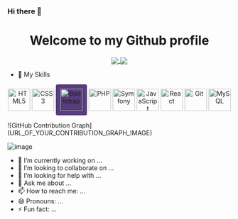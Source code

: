 ### Hi there 👋


<h1 align="center">Welcome to my Github profile</h1>
<p align="center">
  <a href="https://github.com/tchering">
    <img align="center" src="https://github-readme-stats.vercel.app/api?username=tchering&show_icons=true" />
  </a>
  <a href="https://github.com/tchering">
    <img align="center" src="https://github-readme-stats.vercel.app/api/top-langs/?username=tchering&layout=compact" />
  </a>
</p>

- 🌱 My Skills
<p align="center">
  <img src="https://cdn.jsdelivr.net/gh/devicons/devicon/icons/html5/html5-original.svg" alt="HTML5" width="50" height="50"/>
  <img src="https://cdn.jsdelivr.net/gh/devicons/devicon/icons/css3/css3-original.svg" alt="CSS3" width="50" height="50"/>
  <img src="https://cdn.jsdelivr.net/gh/devicons/devicon/icons/bootstrap/bootstrap-plain.svg" alt="Bootstrap" width="50" height="50" style="background: #563D7C; border-radius: 4px; padding: 10px;"/>

  <img src="https://cdn.jsdelivr.net/gh/devicons/devicon/icons/php/php-original.svg" alt="PHP" width="50" height="50"/>
  <img src="https://cdn.jsdelivr.net/gh/devicons/devicon/icons/symfony/symfony-original-wordmark.svg" alt="Symfony" width="50" height="50"/>
  <img src="https://cdn.jsdelivr.net/gh/devicons/devicon/icons/javascript/javascript-original.svg" alt="JavaScript" width="50" height="50"/>
  <img src="https://cdn.jsdelivr.net/gh/devicons/devicon/icons/react/react-original.svg" alt="React" width="50" height="50"/>
  <img src="https://cdn.jsdelivr.net/gh/devicons/devicon/icons/git/git-original.svg" alt="Git" width="50" height="50"/>
  <img src="https://cdn.jsdelivr.net/gh/devicons/devicon/icons/mysql/mysql-original.svg" alt="MySQL" width="50" height="50"/>
</p>
![GitHub Contribution Graph](URL_OF_YOUR_CONTRIBUTION_GRAPH_IMAGE)

![image](https://github.com/tchering/tchering/assets/101142140/924a471c-5c59-4f71-ad2e-a5643403632c)


- 🔭 I’m currently working on ...
- 👯 I’m looking to collaborate on ...
- 🤔 I’m looking for help with ...
- 💬 Ask me about ...
- 📫 How to reach me: ...
- 😄 Pronouns: ...
- ⚡ Fun fact: ...
